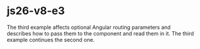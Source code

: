 # js26-v8-e3
The third example affects optional Angular routing parameters and describes how to pass them to the component and read them in it.
The third example continues the second one.
